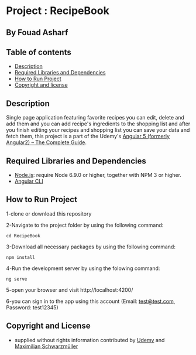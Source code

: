 # Project : RecipeBook
## By  Fouad Asharf

## Table of contents
- [Description](#description)
- [Required Libraries and Dependencies](#required-libraries-and-dependencies)
- [How to Run Project](#how-to-run-project)
- [Copyright and license](#copyright-and-license)

## Description
Single page application featuring favorite recipes you can edit, delete and add them and you can add recipe's ingredients to the shopping list and after you finish editing your recipes and shopping list you can save your data and fetch them, this project is a part of the Udemy's [Angular 5 (formerly Angular2) – The Complete Guide](https://www.udemy.com/the-complete-guide-to-angular-2/learn/v4/overview).


## Required Libraries and Dependencies
* [Node.js](https://nodejs.org/en/): require Node 6.9.0 or higher, together with NPM 3 or higher.
* [Angular CLI](https://cli.angular.io/)




## How to Run Project
1-clone or download this repository

2-Navigate to the project folder by using the following command:

```
cd RecipeBook
```

3-Download all necessary packages by using the following command:
```
npm install
```

4-Run the development server by using the folowing command:
```
ng serve
```
5-open your browser and visit  http://localhost:4200/

6-you can sign in to the app using this account (Email: test@test.com, Password: test12345) 


## Copyright and License
- supplied without rights information contributed by [Udemy](https://www.udemy.com) and [Maximilian Schwarzmüller](https://www.udemy.com/user/maximilian-schwarzmuller)
